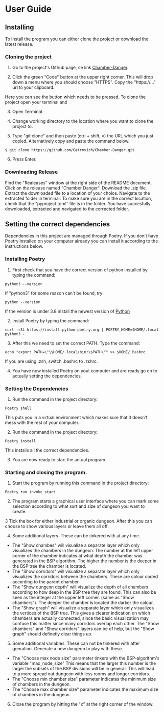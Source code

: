 # User Guide

## Installing

To install the program you can either clone the project or download the latest release.

### Cloning the project

1. Go to the project's Github page, se link [Chamber-Danger](https://github.com/Catrovich/Chamber-Danger). 

2. Click the green "Code" button at the upper right corner. This will drop down a menu where you should choose "HTTPS". Copy the "https://..." url to your clipboard.

[](./pictures/code_button.png)
Here you can see the button which needs to be pressed.
To clone the project open your terminal and  


3. Open Terminal

4. Change working directory to the location where you want to clone the project to.

5. Type "git clone" and then paste (ctrl + shift, v) the URL which you just copied. Alternatively copy and paste the command below.

```
$ git clone https://github.com/Catrovich/Chamber-Danger.git
```

6. Press Enter.


### Downloading Release

Find the "Realeases" window at the right side of the README document. Click on the release named "Chamber Danger". Download the .zip file. Extract the downloaded file to a location of your choice. Navigate to the extracted folder in terminal. To make sure you are in the correct location, check that the  "pyproject.toml" file is in the folder. You have succesfully downloaded, extracted and navigated to the corrected folder. 

## Setting the correct dependencies

Dependencies in this project are managed through Poetry. If you don't have Poetry installed on your computer already you can install it according to the instructions below.

### Installing Poetry

1. First check that you have the correct version of python installed by typing the command:

```
python3 --version
```

If "python3" for some reason can't be found, try:

```
python --version
```

If the version is under 3.8 install the newest version of [Python](https://www.python.org/downloads/)


2. Install Poetry by typing the command:

```
curl -sSL https://install.python-poetry.org | POETRY_HOME=$HOME/.local python3 -
```

3. After this we need to set the correct PATH. Type the command:

```
echo "export PATH=\"\$HOME/.local/bin:\$PATH\"" >> $HOME/.bashrc
```

If you are using .zsh, switch .bashrc to .zshrc.

4. You have now installed Poetry on yout computer and are ready go on to actually setting the dependencies.


### Setting the Dependencies

1. Run the command in the project directory:

```
Poetry shell
```

This puts you in a virtual environment which makes sure that it doesn't mess with the rest of your computer.

2. Run the command in the project directory:

```
Poetry install
```

This installs all the correct dependencies.

3. You are now ready to start the actual program.


### Starting and closing the program. 

1. Start the program by running this command in the project directory:

```
Poetry run invoke start
```

2. The program starts a graphical user interface where you can mark some selection according to what sort and size of dungeon you want to create. 


3 Tick the box for either industrial or organic dungeon. After this you can choose to show various layers or leave them all off.

4. Some additional layers. These can be tinkered with at any time.

 -  The "Show chambes" will visualize a separate layer which only visualizes the chambers in the dungeon. The number at the left upper corner of the chamber indicates at what depth the chamber was generated in the BSP algorithm. The higher the number is the deeper in the BSP tree the chamber is located. 
 -  The "Show corridors" will visualize a separate layer which only visualizes the corridors between the chambers. These are colour coded according to the parent chamber.
 -  The "Show dungeon depth" will visualize the depth of all chambers according to how deep in the BSP tree they are found. This can also be seen as the integer at the upper left corner. (same as "Show chambers"). The deeper the chamber is located the darker the colour.
 -  The "Show graph" will visualize a separate layer which only visualizes the vertices of the BSP tree. This gives a clearer indication on which chambers are actually connected, since the basic visualization may confuse this matter since many corridors overlap each other. The "Show chambers" and "Show corridors" layers can be of help, but the "Show graph" should definetly clear things up.

5. Some additional variables. These can not be tinkered with after genration. Generate a new dungeon to play with these.

 -  The "Choose max node size" parameter tinkers with the BSP-algorithm's variable "max_node_size" This means that the larger this number is the larger the subsets of the BSP divisions will be in general. This will lead to a more spread out dungeon with less rooms and longer corridors. 
 -  The "Choose min chamber size" parameter indicates the minimum size of chambers in the dungeon.
 -  The "Choose max chamber size" parameter indicates the maximum size of chambers in the dungeon.
  
6. Close the program by hitting the "x" at the right corner of the window.
